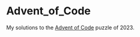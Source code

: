 # Advent_of_Code
My solutions to the [Advent of Code](https://adventofcode.com/2023) puzzle of 2023.
